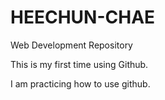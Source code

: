 # HEECHUN-CHAE
Web Development Repository

This is my first time using Github.

I am practicing how to use github.
